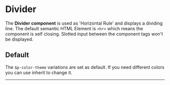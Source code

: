 # Divider

The **Divider component** is used as 'Horizontal Rule' and displays a dividing line.
The default semantic HTML Element is `<hr>` which means the component is self closing. Slotted input between the component tags won't be displayed. 


## Default

The `$p-color-theme` variations are set as default. If you need different colors you can use inherit to change it.

<Playground :themeable="true">
  <template v-slot="{theme}">
    <p-divider :theme="theme"></p-divider>
  </template>
</Playground>

--- 

<script lang="ts">
  import { Component, Vue } from 'vue-property-decorator';
  
  @Component
  export default class PlaygroundTypography extends Vue {
    public color: string = 'default';
  }
</script>